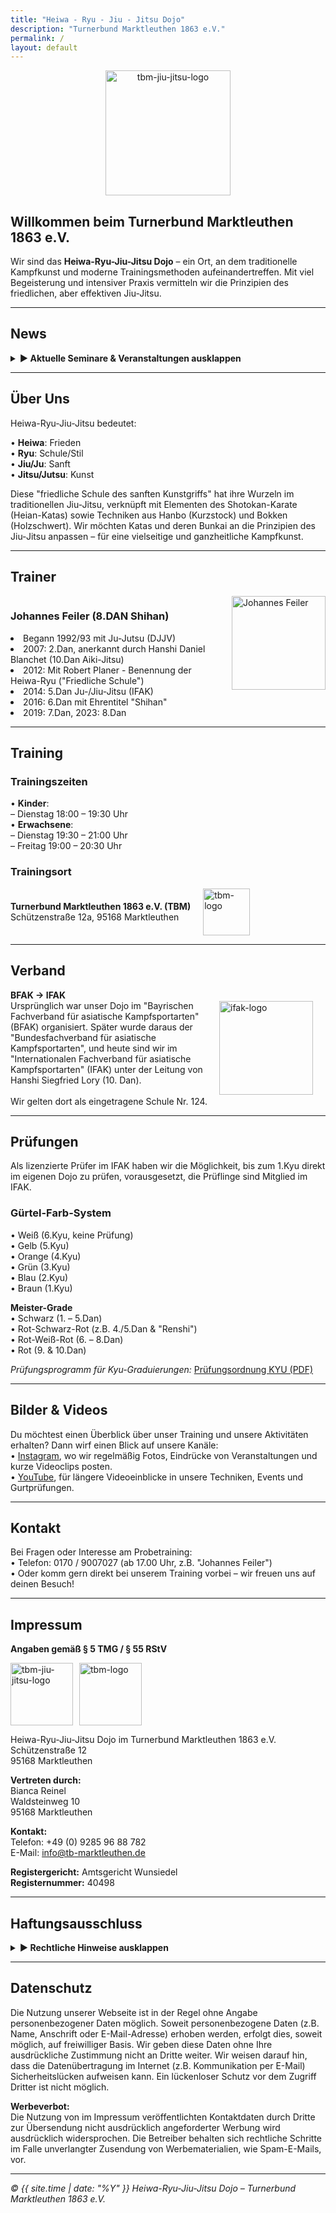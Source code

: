 ```yaml
---
title: "Heiwa - Ryu - Jiu - Jitsu Dojo"
description: "Turnerbund Marktleuthen 1863 e.V."
permalink: /
layout: default
---
```

<p align="center"><img src="https://github.com/user-attachments/assets/d263d546-a269-4b28-b1e5-814ba482da4e" alt="tbm-jiu-jitsu-logo" width="200" /></p>

## Willkommen beim Turnerbund Marktleuthen 1863 e.V. 
Wir sind das **Heiwa-Ryu-Jiu-Jitsu Dojo** – ein Ort, an dem traditionelle Kampfkunst und moderne Trainingsmethoden aufeinandertreffen. 
Mit viel Begeisterung und intensiver Praxis vermitteln wir die Prinzipien des friedlichen, aber effektiven Jiu-Jitsu.

---

## News

<details>
   <summary><strong>▶ Aktuelle Seminare & Veranstaltungen ausklappen</strong></summary>
<div class="news-item" style="border: 2px solid #ccc; padding: 1rem; margin-bottom: 1rem;">
  <!-- Titel und Datum -->
  <h3>Yamabushi – Ryu Kyu Jutsu – Seminar</h3>
  <p><strong>23. August 2025, 11 – 17 Uhr</strong></p>

  <!-- Referenten -->
  <p><em>Rainer Grytt</em><br>
     4. Dan Yamabushi Ryu Kyujutsu
  </p>
  <p><em>Tomasz Szmagara</em><br>
     2. Dan Yamabushi Ryu Kyujutsu
  </p>

  <!-- Ort, Kosten, Anmeldung -->
  <p><strong>Veranstaltungsort:</strong><br>
     Sporthalle Marktleuthen<br>
     Schützenstraße 12a<br>
     95168 Marktleuthen
  </p>
  <p><strong>Kosten:</strong> 20 €</p>
  <p><strong>Anmeldung:</strong><br>
     Marion Grießhammer<br>
     Mobil: 0176 25361714<br>
     E‑Mail: <a href="mailto:marion-griesshammer@gmx.de">marion‑griesshammer@gmx.de</a>
  </p>

  <!-- Download PDF -->
  <p><strong>Details herunterladen:</strong></p>
  <ul>
    <li>
      <a href="https://github.com/user-attachments/files/21454274/YI-LV.Bayern-1.pdf"
         download="YI-LV Bayern-1.pdf">
        YI‑LV Bayern‑1.pdf (Seminarinfos)
      </a>
    </li>
  </ul>

  <!-- Haftungsausschluss -->
  <p style="font-size:0.8rem; color:#666; margin-top:1rem;">
    Veranstalter, Ausrichter und Trainer übernehmen keinerlei Haftung bei Personen  
    oder Sachschäden.
  </p>
</div>


</details>

---

## Über Uns
Heiwa-Ryu-Jiu-Jitsu bedeutet:

• **Heiwa**: Frieden  
• **Ryu**: Schule/Stil  
• **Jiu/Ju**: Sanft  
• **Jitsu/Jutsu**: Kunst

Diese "friedliche Schule des sanften Kunstgriffs" hat ihre Wurzeln im traditionellen Jiu-Jitsu, verknüpft mit Elementen des Shotokan-Karate (Heian-Katas) sowie Techniken aus Hanbo (Kurzstock) und Bokken (Holzschwert). Wir möchten Katas und deren Bunkai an die Prinzipien des Jiu-Jitsu anpassen – für eine vielseitige und ganzheitliche Kampfkunst.

---

## Trainer

<div style="display: flex; align-items: flex-start; margin-bottom: 1em;">
   <div>
      <h3>Johannes Feiler (8.DAN Shihan)</h3>
      <ul style="margin: 0; padding: 0; list-style: disc inside;">
         <li>Begann 1992/93 mit Ju-Jutsu (DJJV)</li>
         <li>2007: 2.Dan, anerkannt durch Hanshi Daniel Blanchet (10.Dan Aiki-Jitsu)</li>
         <li>2012: Mit Robert Planer - Benennung der Heiwa-Ryu ("Friedliche Schule")</li>
         <li>2014: 5.Dan Ju-/Jiu-Jitsu (IFAK)</li>
         <li>2016: 6.Dan mit Ehrentitel "Shihan"</li>
         <li>2019: 7.Dan, 2023: 8.Dan</li>
      </ul>
   </div>
   <img src="https://github.com/user-attachments/assets/5813b4b2-5b9b-4ea0-a5ff-843040ebe32c" alt="Johannes Feiler" style="width: 150px; margin-left: 20px;" /> 
</div>

---

## Training
### Trainingszeiten
• **Kinder**:  
  – Dienstag 18:00 – 19:30 Uhr  
• **Erwachsene**:  
  – Dienstag 19:30 – 21:00 Uhr  
  – Freitag 19:00 – 20:30 Uhr  

### Trainingsort
<div style="display: flex; align-items: center; margin-bottom: 1em;">
  <div>
    <strong>Turnerbund Marktleuthen 1863 e.V. (TBM)</strong>
    <br/>
    Schützenstraße 12a, 95168 Marktleuthen
  </div>
  <img src="https://github.com/user-attachments/assets/e3988c30-3105-4095-94bd-18d56a14ec39" alt="tbm-logo" width="75" style="margin-left: 20px;" />
</div>

---

## Verband
<div style="display: flex; align-items: center; margin-bottom: 1em;">
  <div>
    <strong>BFAK → IFAK</strong>
    <br> Ursprünglich war unser Dojo im "Bayrischen Fachverband für asiatische Kampfsportarten" (BFAK) organisiert.
    Später wurde daraus der "Bundesfachverband für asiatische Kampfsportarten", und heute sind wir im "Internationalen Fachverband für asiatische Kampfsportarten" (IFAK) unter der Leitung von Hanshi Siegfried Lory (10. Dan).
    <br/>
    <br/> 
    Wir gelten dort als eingetragene Schule Nr. 124.
  </div>
  <img src="https://github.com/user-attachments/assets/51817342-61ba-467f-908f-d6209a90bb8a" alt="ifak-logo" width="150" style="margin-right: 20px;" />
</div>

---

## Prüfungen
Als lizenzierte Prüfer im IFAK haben wir die Möglichkeit, bis zum 1.Kyu direkt im eigenen Dojo zu prüfen, vorausgesetzt, die Prüflinge sind Mitglied im IFAK.

### Gürtel-Farb-System
• Weiß (6.Kyu, keine Prüfung)  
• Gelb (5.Kyu)  
• Orange (4.Kyu)  
• Grün (3.Kyu)  
• Blau (2.Kyu)  
• Braun (1.Kyu) 

**Meister-Grade**  
• Schwarz (1. – 5.Dan)  
• Rot-Schwarz-Rot (z.B. 4./5.Dan & "Renshi")  
• Rot-Weiß-Rot (6. – 8.Dan)  
• Rot (9. & 10.Dan)  

*Prüfungsprogramm für Kyu-Graduierungen:*
[Prüfungsordnung KYU (PDF)](https://github.com/user-attachments/files/18461588/PrufungsordnungHRJJ.kyu.pdf)

---

## Bilder & Videos
Du möchtest einen Überblick über unser Training und unsere Aktivitäten erhalten? Dann wirf einen Blick auf unsere Kanäle:  
• [Instagram](https://www.instagram.com/jiu_jitsu_tbm), wo wir regelmäßig Fotos, Eindrücke von Veranstaltungen und kurze Videoclips posten.  
• [YouTube](https://www.youtube.com/channel/UCy34rgHg0uicoFaSJ9eJQLw), für längere Videoeinblicke in unsere Techniken, Events und Gurtprüfungen.  

---

## Kontakt
Bei Fragen oder Interesse am Probetraining:  
• Telefon: 0170 / 9007027 (ab 17.00 Uhr, z.B. "Johannes Feiler")  
• Oder komm gern direkt bei unserem Training vorbei – wir freuen uns auf deinen Besuch!

---

## Impressum
**Angaben gemäß § 5 TMG / § 55 RStV**  

<div style="display: flex; gap: 10px;">
  <img src="https://github.com/user-attachments/assets/d263d546-a269-4b28-b1e5-814ba482da4e" alt="tbm-jiu-jitsu-logo" width="100" />
  <img src="https://github.com/user-attachments/assets/e3988c30-3105-4095-94bd-18d56a14ec39" alt="tbm-logo" width="100" />
</div>

Heiwa-Ryu-Jiu-Jitsu Dojo im Turnerbund Marktleuthen 1863 e.V.  
Schützenstraße 12  
95168 Marktleuthen  

**Vertreten durch:**  
Bianca Reinel  
Waldsteinweg 10  
95168 Marktleuthen  

**Kontakt:**  
Telefon: +49 (0) 9285 96 88 782  
E-Mail: [info@tb-marktleuthen.de](mailto:info@tb-marktleuthen.de)  

**Registergericht:** Amtsgericht Wunsiedel  
**Registernummer:** 40498  

---

## Haftungsausschluss
<details>
  <summary><strong>▶ Rechtliche Hinweise ausklappen</strong></summary>

  <h3>Haftung für Inhalte</h3>
  <p>
    Die Inhalte dieser Seite wurden mit größter Sorgfalt erstellt. Wir übernehmen jedoch keine Gewähr für die Korrektheit, Vollständigkeit und Aktualität der Inhalte.  
    Als Diensteanbieter sind wir gemäß § 7 Abs.1 TMG für eigene Inhalte nach den allgemeinen Gesetzen verantwortlich. Gemäß §§ 8 bis 10 TMG sind wir jedoch nicht verpflichtet, 
    übermittelte oder gespeicherte fremde Informationen zu überwachen oder nach Hinweisen auf rechtswidrige Tätigkeiten zu suchen. Verpflichtungen zur Entfernung oder Sperrung der Nutzung 
    von Informationen nach den allgemeinen Gesetzen bleiben hiervon unberührt. Eine diesbezügliche Haftung ist jedoch erst ab dem Zeitpunkt der Kenntniserlangung einer konkreten 
    Rechtsverletzung möglich. Bei Bekanntwerden von entsprechenden Rechtsverletzungen werden wir diese Inhalte umgehend entfernen.
  </p>

  <h3>Haftung für Links</h3>
  <p>
    Unsere Webseite enthält Links zu externen Webseiten, auf deren Inhalte wir keinen Einfluss haben. Deshalb können wir für diese fremden Inhalte auch keine Gewähr übernehmen.  
    Für die Inhalte der verlinkten Seiten ist stets der jeweilige Anbieter oder Betreiber verantwortlich. Die verlinkten Seiten wurden zum Zeitpunkt der Verlinkung auf mögliche 
    Rechtsverstöße überprüft; rechtswidrige Inhalte waren zu diesem Zeitpunkt nicht erkennbar.  
    Eine permanente inhaltliche Kontrolle der verlinkten Seiten ist jedoch ohne konkrete Anhaltspunkte einer Rechtsverletzung nicht zumutbar. Wenn uns Rechtsverletzungen bekannt 
    werden, entfernen wir solche Links umgehend.
  </p>

  <h3>Urheberrecht</h3>
  <p>
    Alle durch die Betreiber dieser Webseite erstellten Inhalte und Werke unterliegen dem deutschen Urheberrecht.  
    Die Vervielfältigung, Bearbeitung, Verbreitung oder jegliche Art der Verwertung außerhalb der Grenzen des Urheberrechts bedürfen der schriftlichen Zustimmung des jeweiligen Autors.  
    Downloads oder Kopien dieser Seite sind lediglich für den privaten, nicht kommerziellen Gebrauch gestattet. Sollten Inhalte auf dieser Webseite nicht vom Betreiber erstellt 
    worden sein, werden die Urheberrechte Dritter beachtet und als solche gekennzeichnet. Sollte dennoch eine Urheberrechtsverletzung bekannt werden, bitten wir um einen 
    entsprechenden Hinweis. Bei Bekanntwerden von Rechtsverletzungen entfernen wir derartige Inhalte umgehend.
  </p>

</details>

---

## Datenschutz
Die Nutzung unserer Webseite ist in der Regel ohne Angabe personenbezogener Daten möglich. Soweit personenbezogene Daten (z.B. Name, Anschrift oder E-Mail-Adresse) erhoben werden, erfolgt dies, soweit möglich, auf freiwilliger Basis. Wir geben diese Daten ohne Ihre ausdrückliche Zustimmung nicht an Dritte weiter. Wir weisen darauf hin, dass die Datenübertragung im Internet (z.B. Kommunikation per E-Mail) Sicherheitslücken aufweisen kann. Ein lückenloser Schutz vor dem Zugriff Dritter ist nicht möglich.

**Werbeverbot:**  
Die Nutzung von im Impressum veröffentlichten Kontaktdaten durch Dritte zur Übersendung nicht ausdrücklich angeforderter Werbung wird ausdrücklich widersprochen. Die Betreiber behalten sich rechtliche Schritte im Falle unverlangter Zusendung von Werbematerialien, wie Spam-E-Mails, vor.

---

*© {{ site.time | date: "%Y" }} Heiwa-Ryu-Jiu-Jitsu Dojo – Turnerbund Marktleuthen 1863 e.V.*  

<head>
  <link rel="icon" type="image/x-icon" href="/favicon.ico">
</head>
